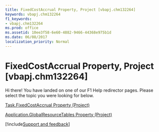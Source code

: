 ```yaml
---
title: FixedCostAccrual Property, Project [vbapj.chm132264]
keywords: vbapj.chm132264
f1_keywords:
- vbapj.chm132264
ms.prod: office
ms.assetid: 10ee3f58-6e60-4882-9466-44368e975b1d
ms.date: 06/08/2017
localization_priority: Normal
---
```



# FixedCostAccrual Property, Project [vbapj.chm132264]

Hi there! You have landed on one of our F1 Help redirector pages. Please select the topic you were looking for below.

[Task.FixedCostAccrual Property (Project)](https://msdn.microsoft.com/library/22a76efc-de26-3687-6ffe-674478c48767%28Office.15%29.aspx)

[Application.GlobalResourceTables Property (Project)](https://msdn.microsoft.com/library/8cf96f98-b0d0-2ae8-e472-6f74b62f6411%28Office.15%29.aspx)

[!include[Support and feedback](~/includes/feedback-boilerplate.md)]